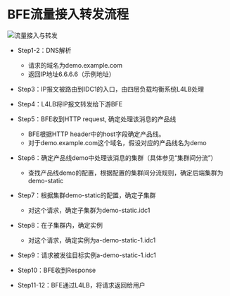 # BFE流量接入转发流程

![流量接入与转发](../../introdutionn/images/traffic-forward.svg)

- Step1-2：DNS解析
    - 请求的域名为demo.example.com
    - 返回IP地址6.6.6.6（示例地址）

- Step3：IP报文被路由到IDC1的入口，由四层负载均衡系统L4LB处理

- Step4：L4LB将IP报文转发给下游BFE

- Step5：BFE收到HTTP request, 确定处理该消息的产品线
    - BFE根据HTTP header中的host字段确定产品线。
    - 对于demo.example.com这个域名，假设对应的产品线名为demo

- Step6：确定产品线demo中处理该消息的集群（具体参见“集群间分流”）
    - 查找产品线demo的配置，根据配置的集群间分流规则，确定后端集群为demo-static

- Step7：根据集群demo-static的配置，确定子集群
    - 对这个请求，确定子集群为demo-static.idc1

- Step8：在子集群内，确定实例
    - 对这个请求，确定实例为a-demo-static-1.idc1

- Step9：请求被发往目标实例a-demo-static-1.idc1

- Step10：BFE收到Response

- Step11-12：BFE通过L4LB，将请求返回给用户
